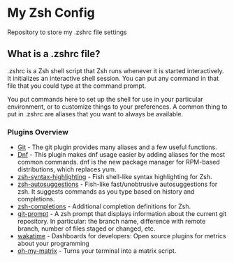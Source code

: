 # My Zsh Config

Repository to store my .zshrc file settings

## What is a .zshrc file?

.zshrc is a Zsh shell script that Zsh runs whenever it is started interactively. It initializes an interactive shell session. You can put any command in that file that you could type at the command prompt.

You put commands here to set up the shell for use in your particular environment, or to customize things to your preferences. A common thing to put in .zshrc are aliases that you want to always be available.

### Plugins Overview

- [Git](https://github.com/ohmyzsh/ohmyzsh/tree/master/plugins/git) - The git plugin provides many aliases and a few useful functions.
- [Dnf](https://github.com/ohmyzsh/ohmyzsh/tree/master/plugins/dnf) - This plugin makes dnf usage easier by adding aliases for the most common commands. dnf is the new package manager for RPM-based distributions, which replaces yum.
- [zsh-syntax-highlighting](https://github.com/zsh-users/zsh-syntax-highlighting) - Fish shell-like syntax highlighting for Zsh.
- [zsh-autosuggestions](https://github.com/zsh-users/zsh-autosuggestions) - Fish-like fast/unobtrusive autosuggestions for zsh. It suggests commands as you type based on history and completions.
- [zsh-completions](https://github.com/zsh-users/zsh-completions/) - Additional completion definitions for Zsh.
- [git-prompt](https://github.com/ohmyzsh/ohmyzsh/tree/master/plugins/git-prompt) - A zsh prompt that displays information about the current git repository. In particular: the branch name, difference with remote branch, number of files staged or changed, etc.
- [wakatime](https://wakatime.com/) - Dashboards for developers: Open source plugins for metrics about your programming
- [oh-my-matrix](https://github.com/amstrad/oh-my-matrix) - Turns your terminal into a matrix script.
